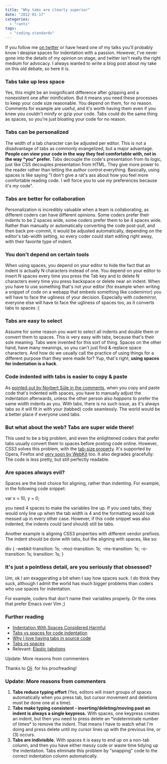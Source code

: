 ```yaml
---
title: "Why tabs are clearly superior"
date: "2012-01-17"
categories: 
  - "rants"
tags: 
  - "coding-standards"
---
```


If you follow me [on twitter](https://twitter.com/#!/leaverou) or have heard one of my talks you'll probably know I despise spaces for indentation with a passion. However, I've never gone into the details of my opinion on stage, and twitter isn't really the right medium for advocacy. I always wanted to write a blog post about my take on this old debate, so here it is.

### Tabs take up less space

Yes, this might be an insignificant difference after gzipping and a nonexistent one after minification. But it means you need these processes to keep your code size reasonable. You depend on them, for no reason. Comments for example are useful, and it's worth having them even if you knew you couldn't minify or gzip your code. Tabs could do the same thing as spaces, so you're just bloating your code for no reason.

### Tabs can be personalized

The width of a tab character can be adjusted per editor. This is not a disadvantage of tabs as commonly evangelized, but a major advantage. **People can view your code in the way they feel comfortable with, not in the way \*you\* prefer.** Tabs decouple the code's presentation from its logic, just like CSS decouples presentation from HTML. They give more power to the reader rather than letting the author control everything. Basically, using spaces is like saying "I don't give a rat's ass about how you feel more comfortable reading code. I will force you to use _my_ preferences because it's _my_ code".

### Tabs are better for collaboration

Personalization is incredibly valuable when a team is collaborating, as different coders can have different opinions. Some coders prefer their indents to be 2 spaces wide, some coders prefer them to be 4 spaces wide. Rather than manually or automatically converting the code post-pull, and then back pre-commit, it would be adjusted automatically, depending on the editor's tab-width setting, so every coder could start editing right away, with their favorite type of indent.

### You don't depend on certain tools

When using spaces, you depend on your editor to hide the fact that an indent is actually N characters instead of one. You depend on your editor to insert N spaces every time you press the Tab key and to delete N characters every time you press backspace or delete near an indent. When you have to use something that's not your editor (for example when writing a snippet of code on a webapp that embeds something like codemirror) you will have to face the ugliness of your decision. Especially with codemirror, everyone else will have to face the ugliness of spaces too, as it converts tabs to spaces :(

### Tabs are easy to select

Assume for some reason you want to select all indents and double them or convert them to spaces. This is very easy with tabs, because that's their sole meaning. Tabs were invented for this sort of thing. Spaces on the other hand, have many meanings, so you can't just find & replace space characters. And how do we usually call the practice of using things for a different purpose than they were made for? Yup, that's right, **using spaces for indentation is a hack**.

### Code indented with tabs is easier to copy & paste

As [pointed out by Norbert Süle in the comments](http://lea.verou.me/2012/01/why-tabs-are-clearly-superior/#comment-415098853), when you copy and paste code that's indented with spaces, you have to manually adjust the indentation afterwards, unless the other person also _happens_ to prefer the same width indents as you. With tabs, there is no such issue, as it's always tabs so it will fit in with your (tabbed) code seamlessly. The world would be a better place if everyone used tabs.

### But what about the web? Tabs are super wide there!

This used to be a big problem, and even the enlightened coders that prefer tabs usually convert them to spaces before posting code online. However, CSS3 solves this problem, with the [tab-size property](https://developer.mozilla.org/en/CSS/tab-size). It's supported by Opera, Firefox and [very soon by WebKit](https://bugs.webkit.org/show_bug.cgi?id=52994) too. It also degrades gracefully: The code is less pretty, but still perfectly readable.

### Are spaces always evil?

Spaces are the best choice for aligning, rather than indenting. For example, in the following code snippet:

var x = 10,
    y = 0;

you need 4 spaces to make the variables line up. If you used tabs, they would only line up when the tab width is 4 and the formatting would look messed up in every other case. However, if this code snippet was also indented, the indents could (and should) still be tabs.

Another example is aligning CSS3 properties with different vendor prefixes. The indent should be done with tabs, but the aligning with spaces, like so:

div {
	-webkit-transition: 1s;
	   -moz-transition: 1s;
	    -ms-transition: 1s;
	     -o-transition: 1s;
	        transition: 1s;
}

### It's just a pointless detail, are you seriously that obsessed?

Um, ok I am exaggerating a bit when I say how spaces suck. I do think they suck, although I admit the world has much bigger problems than coders who use spaces for indentation.

For example, coders that don't name their variables properly. Or the ones that prefer Emacs over Vim ;)

### Further reading

- [Indentation With Spaces Considered Harmful](http://mystilleef.blogspot.com/2006/11/indentation-with-spaces-considered.html)
- [Tabs vs spaces for code indentation](http://www.rizzoweb.com/java/tabs-vs-spaces.html)
- [Why I love having tabs in source code](http://derkarl.org/why_to_tabs.html)
- [Tabs vs spaces](http://blogs.msdn.com/b/cyrusn/archive/2004/09/14/229474.aspx)
- Relevant: [Elastic tabstops](http://nickgravgaard.com/elastictabstops/)

Update: More reasons from commenters

Thanks to [Oli](https://twitter.com/#!/boblet)  for his proofreading!

### Update: More reasons from commenters

1. **Tabs reduce typing effort** (Yes, editors will insert groups of spaces automatically when you press tab, but cursor movement and deletions must be done one at a time).
2. **Tabs make typing consistent - inserting/deleting/moving past an indent is always a single keypress.** With spaces, one keypress creates an indent, but then you need to press delete an \*indeterminate number of times\* to remove the indent. That means I have to watch what I'm doing and press delete until my cursor lines up with the previous line, or (3) occurs.
3. **Tabs are indivisible.** With spaces it is easy to end up on a non-tab column, and then you have either messy code or waste time tidying up the indentation. Tabs eliminate this problem by "snapping" code to the correct indentation column automatically.
